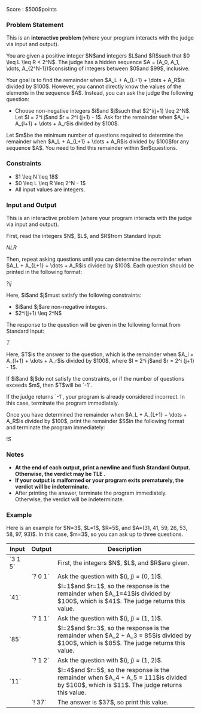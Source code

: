
<div>

<span>

<span>

<p>
Score : $500$points
</p>

<div>

<section>

### **Problem Statement**

<p>
This is an 
<strong>
interactive problem
</strong>
(where your program interacts with the judge via input and output).
</p>

<p>
You are given a positive integer $N$and integers $L$and $R$such that $0 \leq L \leq R < 2^N$. The judge has a hidden sequence $A = (A_0, A_1, \dots, A_{2^N-1})$consisting of integers between $0$and $99$, inclusive.
</p>

<p>
Your goal is to find the remainder when $A_L + A_{L+1} + \dots + A_R$is divided by $100$. However, you cannot directly know the values of the elements in the sequence $A$. Instead, you can ask the judge the following question:
</p>

<ul>

<li>
Choose non-negative integers $i$and $j$such that $2^i(j+1) \leq 2^N$. Let $l = 2^i j$and $r = 2^i (j+1) - 1$. Ask for the remainder when $A_l + A_{l+1} + \dots + A_r$is divided by $100$.
</li>

</ul>

<p>
Let $m$be the minimum number of questions required to determine the remainder when $A_L + A_{L+1} + \dots + A_R$is divided by $100$for any sequence $A$. You need to find this remainder within $m$questions.
</p>

</section>

</div>

<div>

<section>

### **Constraints**

<ul>

<li>
$1 \leq N \leq 18$
</li>

<li>
$0 \leq L \leq R \leq 2^N - 1$
</li>

<li>
All input values are integers.
</li>

</ul>

</section>

</div>

<div>

<section>

### **Input and Output**

<p>
This is an interactive problem (where your program interacts with the judge via input and output).
</p>

<p>
First, read the integers $N$, $L$, and $R$from Standard Input:
</p>

<div>

$N$$L$$R$
</div>

<p>
Then, repeat asking questions until you can determine the remainder when $A_L + A_{L+1} + \dots + A_R$is divided by $100$. Each question should be printed in the following format:
</p>

<div>

$?$$i$$j$
</div>

<p>
Here, $i$and $j$must satisfy the following constraints:
</p>

<ul>

<li>
$i$and $j$are non-negative integers.
</li>

<li>
$2^i(j+1) \leq 2^N$
</li>

</ul>

<p>
The response to the question will be given in the following format from Standard Input:
</p>

<div>

$T$
</div>

<p>
Here, $T$is the answer to the question, which is the remainder when $A_l + A_{l+1} + \dots + A_r$is divided by $100$, where $l = 2^i j$and $r = 2^i (j+1) - 1$.
</p>

<p>
If $i$and $j$do not satisfy the constraints, or if the number of questions exceeds $m$, then $T$will be `-1`.
</p>

<p>
If the judge returns `-1`, your program is already considered incorrect. In this case, terminate the program immediately.
</p>

<p>
Once you have determined the remainder when $A_L + A_{L+1} + \dots + A_R$is divided by $100$, print the remainder $S$in the following format and terminate the program immediately:
</p>

<div>

$!$$S$
</div>

</section>

</div>

<div>

<section>

### **Notes**

<ul>

<li>

<b>

<span>
At the end of each output, print a newline and flush Standard Output. Otherwise, the verdict may be 
<span>
TLE
</span>
.
</span>

</b>

</li>

<li>

<strong>
If your output is malformed or your program exits prematurely, the verdict will be indeterminate.
</strong>

</li>

<li>
After printing the answer, terminate the program immediately. Otherwise, the verdict will be indeterminate.
</li>

</ul>

</section>

</div>

<div>

<section>

### **Example**

<p>
Here is an example for $N=3$, $L=1$, $R=5$, and $A=(31, 41, 59, 26, 53, 58, 97, 93)$. In this case, $m=3$, so you can ask up to three questions.
</p>

<table>

<thead>

<tr>

<th>
Input
</th>

<th>
Output
</th>

<th>
Description
</th>

</tr>

</thead>

<tbody>

<tr>

<td>
`3 1 5`
</td>

<td>

</td>

<td>
First, the integers $N$, $L$, and $R$are given.
</td>

</tr>

<tr>

<td>

</td>

<td>
`? 0 1`
</td>

<td>
Ask the question with $(i, j) = (0, 1)$.
</td>

</tr>

<tr>

<td>
`41`
</td>

<td>

</td>

<td>
$l=1$and $r=1$, so the response is the remainder when $A_1=41$is divided by $100$, which is $41$. The judge returns this value.
</td>

</tr>

<tr>

<td>

</td>

<td>
`? 1 1`
</td>

<td>
Ask the question with $(i, j) = (1, 1)$.
</td>

</tr>

<tr>

<td>
`85`
</td>

<td>

</td>

<td>
$l=2$and $r=3$, so the response is the remainder when $A_2 + A_3 = 85$is divided by $100$, which is $85$. The judge returns this value.
</td>

</tr>

<tr>

<td>

</td>

<td>
`? 1 2`
</td>

<td>
Ask the question with $(i, j) = (1, 2)$.
</td>

</tr>

<tr>

<td>
`11`
</td>

<td>

</td>

<td>
$l=4$and $r=5$, so the response is the remainder when $A_4 + A_5 = 111$is divided by $100$, which is $11$. The judge returns this value.
</td>

</tr>

<tr>

<td>

</td>

<td>
`! 37`
</td>

<td>
The answer is $37$, so print this value.
</td>

</tr>

</tbody>

</table>

</section>

</div>

</span>

</span>

</div>
